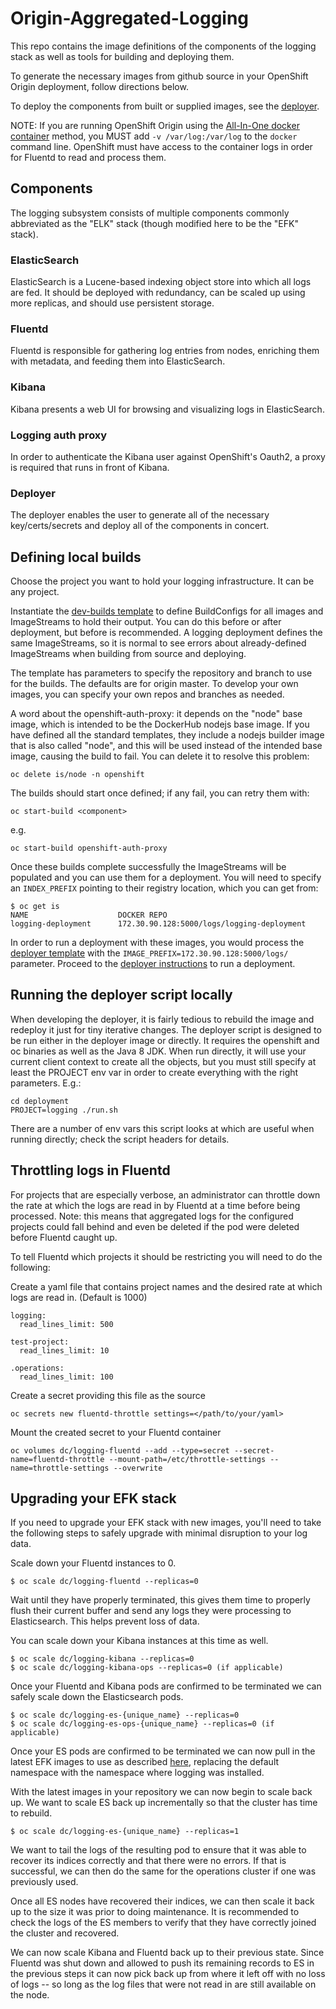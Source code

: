 # Origin-Aggregated-Logging

This repo contains the image definitions of the components of the logging
stack as well as tools for building and deploying them.

To generate the necessary images from github source in your OpenShift
Origin deployment, follow directions below.

To deploy the components from built or supplied images, see the
[deployer](./deployment).

NOTE: If you are running OpenShift Origin using the
[All-In-One docker container](https://docs.openshift.org/latest/getting_started/administrators.html#running-in-a-docker-container)
method, you MUST add `-v /var/log:/var/log` to the `docker` command line.
OpenShift must have access to the container logs in order for Fluentd to read
and process them.

## Components

The logging subsystem consists of multiple components commonly abbreviated
as the "ELK" stack (though modified here to be the "EFK" stack).

### ElasticSearch

ElasticSearch is a Lucene-based indexing object store into which all logs
are fed. It should be deployed with redundancy, can be scaled up using
more replicas, and should use persistent storage.

### Fluentd

Fluentd is responsible for gathering log entries from nodes, enriching
them with metadata, and feeding them into ElasticSearch.

### Kibana

Kibana presents a web UI for browsing and visualizing logs in ElasticSearch.

### Logging auth proxy

In order to authenticate the Kibana user against OpenShift's Oauth2, a
proxy is required that runs in front of Kibana.

### Deployer

The deployer enables the user to generate all of the necessary
key/certs/secrets and deploy all of the components in concert.

## Defining local builds

Choose the project you want to hold your logging infrastructure. It can be
any project.

Instantiate the [dev-builds template](hack/templates/dev-builds.yaml)
to define BuildConfigs for all images and ImageStreams to hold their
output. You can do this before or after deployment, but before is
recommended. A logging deployment defines the same ImageStreams, so it
is normal to see errors about already-defined ImageStreams when building
from source and deploying.

The template has parameters to specify the repository and branch to use
for the builds. The defaults are for origin master. To develop your own
images, you can specify your own repos and branches as needed.

A word about the openshift-auth-proxy: it depends on the "node" base
image, which is intended to be the DockerHub nodejs base image. If you
have defined all the standard templates, they include a nodejs builder image
that is also called "node", and this will be used instead of the intended
base image, causing the build to fail. You can delete it to resolve this
problem:

    oc delete is/node -n openshift

The builds should start once defined; if any fail, you can retry them with:

    oc start-build <component>

e.g.

    oc start-build openshift-auth-proxy

Once these builds complete successfully the ImageStreams will be
populated and you can use them for a deployment. You will need to
specify an `INDEX_PREFIX` pointing to their registry location, which
you can get from:

    $ oc get is
    NAME                    DOCKER REPO
    logging-deployment      172.30.90.128:5000/logs/logging-deployment

In order to run a deployment with these images, you would process the
[deployer template](deployment/deployer.yaml) with the
`IMAGE_PREFIX=172.30.90.128:5000/logs/` parameter. Proceed to the
[deployer instructions](./deployment) to run a deployment.

## Running the deployer script locally

When developing the deployer, it is fairly tedious to rebuild the image
and redeploy it just for tiny iterative changes.  The deployer script
is designed to be run either in the deployer image or directly. It
requires the openshift and oc binaries as well as the Java 8 JDK. When
run directly, it will use your current client context to create all
the objects, but you must still specify at least the PROJECT env var in
order to create everything with the right parameters. E.g.:

    cd deployment
    PROJECT=logging ./run.sh

There are a number of env vars this script looks at which are useful
when running directly; check the script headers for details.

## Throttling logs in Fluentd

For projects that are especially verbose, an administrator can throttle
down the rate at which the logs are read in by Fluentd at a time before being
processed. Note: this means that aggregated logs for the configured projects
could fall behind and even be deleted if the pod were deleted before Fluentd
caught up.  

To tell Fluentd which projects it should be restricting you will
need to do the following:

Create a yaml file that contains project names and the desired rate at which
logs are read in. (Default is 1000)
```
logging:
  read_lines_limit: 500

test-project:
  read_lines_limit: 10

.operations:
  read_lines_limit: 100
```

Create a secret providing this file as the source
```
oc secrets new fluentd-throttle settings=</path/to/your/yaml>
```

Mount the created secret to your Fluentd container
```
oc volumes dc/logging-fluentd --add --type=secret --secret-name=fluentd-throttle --mount-path=/etc/throttle-settings --name=throttle-settings --overwrite
```

## Upgrading your EFK stack

If you need to upgrade your EFK stack with new images, you'll need to take the
following steps to safely upgrade with minimal disruption to your log data.

Scale down your Fluentd instances to 0.

    $ oc scale dc/logging-fluentd --replicas=0

Wait until they have properly terminated, this gives them time to properly
flush their current buffer and send any logs they were processing to
Elasticsearch. This helps prevent loss of data.

You can scale down your Kibana instances at this time as well.

    $ oc scale dc/logging-kibana --replicas=0
    $ oc scale dc/logging-kibana-ops --replicas=0 (if applicable)

Once your Fluentd and Kibana pods are confirmed to be terminated we can safely
scale down the Elasticsearch pods.

    $ oc scale dc/logging-es-{unique_name} --replicas=0
    $ oc scale dc/logging-es-ops-{unique_name} --replicas=0 (if applicable)

Once your ES pods are confirmed to be terminated we can now pull in the latest
EFK images to use as described [here](https://docs.openshift.org/latest/install_config/upgrading/manual_upgrades.html#importing-the-latest-images),
replacing the default namespace with the namespace where logging was installed.

With the latest images in your repository we can now begin to scale back up.
We want to scale ES back up incrementally so that the cluster has time to rebuild.

    $ oc scale dc/logging-es-{unique_name} --replicas=1

We want to tail the logs of the resulting pod to ensure that it was able to recover
its indices correctly and that there were no errors.  If that is successful, we
can then do the same for the operations cluster if one was previously used.

Once all ES nodes have recovered their indices, we can then scale it back up to
the size it was prior to doing maintenance. It is recommended to check the logs
of the ES members to verify that they have correctly joined the cluster and
recovered.

We can now scale Kibana and Fluentd back up to their previous state.  Since Fluentd
was shut down and allowed to push its remaining records to ES in the previous
steps it can now pick back up from where it left off with no loss of logs -- so long
as the log files that were not read in are still available on the node.
